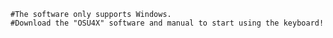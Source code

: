     #The software only supports Windows.
    #Download the "OSU4X" software and manual to start using the keyboard!
            
#
    
            
            
          
            
            
          
            
            
          
            
            
          
            
            
          
            
            
          
            
            
          
            
            
          
            
            
          
            
            
          
            
            
          
            
            
          
            
            
          
            
            
          
            
            
          

 
            
          
            
            
          
            
            
          
